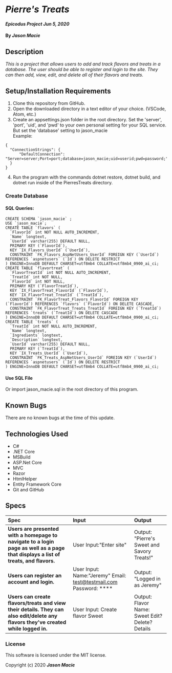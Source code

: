 # _Pierre's Treats_

#### _Epicodus Project Jun 5, 2020_

#### By _**Jason Macie**_

## Description

_This is a project that allows users to add and track flavors and treats in a database. The user should be able to register and login to the site. They can then add, view, edit, and delete all of their flavors and treats._

## Setup/Installation Requirements

1. Clone this repository from GitHub.
2. Open the downloaded directory in a text editor of your choice.
  (VSCode, Atom, etc.)
3. Create an appsettings.json folder in the root directory. Set the 'server', 'port', 'uid', and 'pwd' to your own personal setting for your SQL service. But set the 'database' setting to jason_macie<br>
Example: 
``` 
{
  "ConnectionStrings": {
      "DefaultConnection": "Server=server;Port=port;database=jason_macie;uid=userid;pwd=password;"
  }
}
```
4. Run the program with the commands dotnet restore, dotnet build, and dotnet run inside of the PierresTreats directory.

### Create Database 
#### SQL Queries:
```
CREATE SCHEMA `jason_macie` ;
USE `jason_macie`;
CREATE TABLE `flavors` (
  `FlavorId` int NOT NULL AUTO_INCREMENT,
  `Name` longtext,
  `UserId` varchar(255) DEFAULT NULL,
  PRIMARY KEY (`FlavorId`),
  KEY `IX_Flavors_UserId` (`UserId`),
  CONSTRAINT `FK_Flavors_AspNetUsers_UserId` FOREIGN KEY (`UserId`) REFERENCES `aspnetusers` (`Id`) ON DELETE RESTRICT
) ENGINE=InnoDB DEFAULT CHARSET=utf8mb4 COLLATE=utf8mb4_0900_ai_ci;
CREATE TABLE `flavortreat` (
  `FlavorTreatId` int NOT NULL AUTO_INCREMENT,
  `TreatId` int NOT NULL,
  `FlavorId` int NOT NULL,
  PRIMARY KEY (`FlavorTreatId`),
  KEY `IX_FlavorTreat_FlavorId` (`FlavorId`),
  KEY `IX_FlavorTreat_TreatId` (`TreatId`),
  CONSTRAINT `FK_FlavorTreat_Flavors_FlavorId` FOREIGN KEY (`FlavorId`) REFERENCES `flavors` (`FlavorId`) ON DELETE CASCADE,
  CONSTRAINT `FK_FlavorTreat_Treats_TreatId` FOREIGN KEY (`TreatId`) REFERENCES `treats` (`TreatId`) ON DELETE CASCADE
) ENGINE=InnoDB DEFAULT CHARSET=utf8mb4 COLLATE=utf8mb4_0900_ai_ci;
CREATE TABLE `treats` (
  `TreatId` int NOT NULL AUTO_INCREMENT,
  `Name` longtext,
  `Ingredients` longtext,
  `Description` longtext,
  `UserId` varchar(255) DEFAULT NULL,
  PRIMARY KEY (`TreatId`),
  KEY `IX_Treats_UserId` (`UserId`),
  CONSTRAINT `FK_Treats_AspNetUsers_UserId` FOREIGN KEY (`UserId`) REFERENCES `aspnetusers` (`Id`) ON DELETE RESTRICT
) ENGINE=InnoDB DEFAULT CHARSET=utf8mb4 COLLATE=utf8mb4_0900_ai_ci;
```

#### Use SQL File
Or import jason_macie.sql in the root directory of this program.

## Known Bugs

There are no known bugs at the time of this update.

## Technologies Used

* C#
* .NET Core
* MSBuild
* ASP.Net Core
* MVC
* Razor
* HtmlHelper
* Entity Framework Core
* Git and GitHub

## Specs

| Spec | Input | Output |
| :------------- | :------------- | :------------- |
| **Users are presented with a homepage to navigate to a login page as well as a page that displays a list of treats, and flavors.** | User Input:"Enter site" | Output: "Pierre's Sweet and Savory Treats!" |
| **Users can register an account and login.** | User Input: Name:"Jeremy" Email: test@testmail.com Password: **** | Output: "Logged in as Jeremy" |
| **Users can create flavors/treats and view their details. They can also edit/delete any flavors they've created while logged in.** | User Input: Create flavor Sweet | Output: Flavor Name: Sweet Edit? Delete? Details

### License

This software is licensed under the MIT license.

Copyright (c) 2020 **_Jason Macie_**